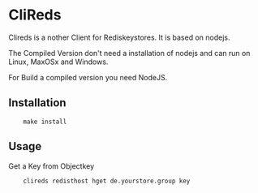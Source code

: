 # CliReds

Clireds is a nother Client for Rediskeystores. It is based on nodejs. 

The Compiled Version don't need a installation of nodejs and can run on Linux, MaxOSx and Windows.

For Build a compiled version you need NodeJS.


## Installation
```
	make install
```

## Usage
Get a Key from Objectkey
```
	clireds redisthost hget de.yourstore.group key
```

